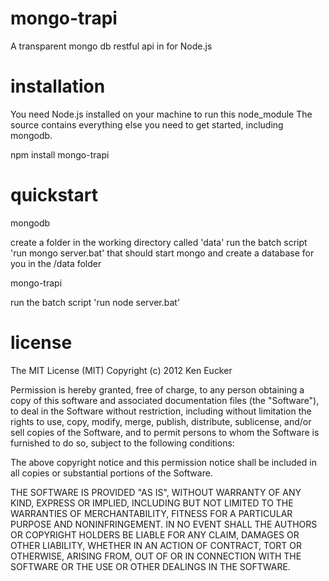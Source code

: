 mongo-trapi
===========

A transparent mongo db restful api in for Node.js


installation
===========
You need Node.js installed on your machine to run this node_module
The source contains everything else you need to get started, including mongodb.

npm install mongo-trapi


quickstart
===========
mongodb

create a folder in the working directory called 'data'
run the batch script 'run mongo server.bat'
that should start mongo and create a database for you in the /data folder

mongo-trapi

run the batch script 'run node server.bat'

license
===========
The MIT License (MIT) Copyright (c) 2012 Ken Eucker

Permission is hereby granted, free of charge, to any person obtaining a copy of this software and associated documentation files (the "Software"), to deal in the Software without restriction, including without limitation the rights to use, copy, modify, merge, publish, distribute, sublicense, and/or sell copies of the Software, and to permit persons to whom the Software is furnished to do so, subject to the following conditions:

The above copyright notice and this permission notice shall be included in all copies or substantial portions of the Software.

THE SOFTWARE IS PROVIDED "AS IS", WITHOUT WARRANTY OF ANY KIND, EXPRESS OR IMPLIED, INCLUDING BUT NOT LIMITED TO THE WARRANTIES OF MERCHANTABILITY, FITNESS FOR A PARTICULAR PURPOSE AND NONINFRINGEMENT. IN NO EVENT SHALL THE AUTHORS OR COPYRIGHT HOLDERS BE LIABLE FOR ANY CLAIM, DAMAGES OR OTHER LIABILITY, WHETHER IN AN ACTION OF CONTRACT, TORT OR OTHERWISE, ARISING FROM, OUT OF OR IN CONNECTION WITH THE SOFTWARE OR THE USE OR OTHER DEALINGS IN THE SOFTWARE.


